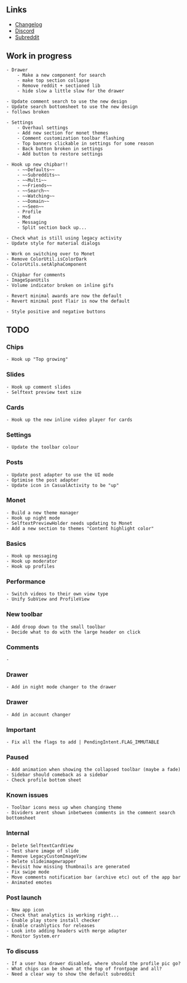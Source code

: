 ## Links

- [Changelog](https://todo.syncforreddit.com/changelog)
- [Discord](https://discord.gg/sync-for-reddit)
- [Subreddit](https://reddit.com/r/redditsync)

## Work in progress
	
	- Drawer
		- Make a new component for search
		- make top section collapse
		- Remove reddit + sectioned lib
		- hide slow a little slow for the drawer

	- Update comment search to use the new design
	- Update search bottomsheet to use the new design
	- follows broken

	- Settings
		- Overhaul settings
		- Add new section for monet themes
		- Comment customization toolbar flashing
		- Top banners clickable in settings for some reason
		- Back button broken in settings
		- Add button to restore settings

	- Hook up new chipbar!!
		- ~~Defaults~~
		- ~~Subreddits~~
		- ~~Multi~~
		- ~~Friends~~
		- ~~Search~~
		- ~~Watching~~
		- ~~Domain~~
		- ~~Seen~~
		- Profile
		- Mod
		- Messaging
		- Split section back up...

	- Check what is still using legacy activity
	- Update style for material dialogs

	- Work on switching over to Monet
	- Remove ColorUtil.isColorDark
	- ColorUtils.setAlphaComponent

	- Chipbar for comments
	- ImageSpanUtils
	- Volume indicator broken on inline gifs

	- Revert minimal awards are now the default
	- Revert minimal post flair is now the default

	- Style positive and negative buttons


## TODO

### Chips
	- Hook up "Top growing"

### Slides
	- Hook up comment slides
	- Selftext preview text size

### Cards
	- Hook up the new inline video player for cards

### Settings
	- Update the toolbar colour

### Posts 
	- Update post adapter to use the UI mode
	- Optimise the post adapter
	- Update icon in CasualActivity to be "up"

### Monet
	- Build a new theme manager
	- Hook up night mode
	- SelftextPreviewHolder needs updating to Monet
	- Add a new section to themes "Content highlight color"

### Basics
	- Hook up messaging
	- Hook up moderator
	- Hook up profiles

### Performance
	- Switch videos to their own view type
	- Unify SubView and ProfileView
	
### New toolbar
	- Add droop down to the small toolbar
	- Decide what to do with the large header on click

### Comments
	- 

### Drawer
	- Add in night mode changer to the drawer

### Drawer
	- Add in account changer

### Important
	- Fix all the flags to add | PendingIntent.FLAG_IMMUTABLE

### Paused
	- Add animation when showing the collapsed toolbar (maybe a fade)
	- Sidebar should comeback as a sidebar
	- Check profile bottom sheet

### Known issues
	- Toolbar icons mess up when changing theme
	- Dividers arent shown inbetween comments in the comment search bottomsheet

### Internal
	- Delete SelftextCardView
	- Test share image of slide
	- Remove LegacyCustomImageView
	- Delete slideimagewrapper
	- Revisit how missing thumbnails are generated
	- Fix swipe mode
	- Move comments notification bar (archive etc) out of the app bar
	- Animated emotes

### Post launch
	- New app icon
	- Check that analytics is working right...
	- Enable play store install checker 
	- Enable crashlytics for releases
	- Look into adding headers with merge adapter
	- Monitor System.err

### To discuss
	- If a user has drawer disabled, where should the profile pic go?
	- What chips can be shown at the top of frontpage and all?
	- Need a clear way to show the default subreddit